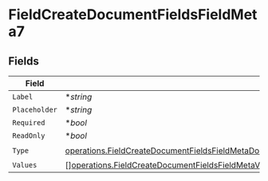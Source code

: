 # FieldCreateDocumentFieldsFieldMeta7


## Fields

| Field                                                                                                                                                                                                                                        | Type                                                                                                                                                                                                                                         | Required                                                                                                                                                                                                                                     | Description                                                                                                                                                                                                                                  |
| -------------------------------------------------------------------------------------------------------------------------------------------------------------------------------------------------------------------------------------------- | -------------------------------------------------------------------------------------------------------------------------------------------------------------------------------------------------------------------------------------------- | -------------------------------------------------------------------------------------------------------------------------------------------------------------------------------------------------------------------------------------------- | -------------------------------------------------------------------------------------------------------------------------------------------------------------------------------------------------------------------------------------------- |
| `Label`                                                                                                                                                                                                                                      | **string*                                                                                                                                                                                                                                    | :heavy_minus_sign:                                                                                                                                                                                                                           | N/A                                                                                                                                                                                                                                          |
| `Placeholder`                                                                                                                                                                                                                                | **string*                                                                                                                                                                                                                                    | :heavy_minus_sign:                                                                                                                                                                                                                           | N/A                                                                                                                                                                                                                                          |
| `Required`                                                                                                                                                                                                                                   | **bool*                                                                                                                                                                                                                                      | :heavy_minus_sign:                                                                                                                                                                                                                           | N/A                                                                                                                                                                                                                                          |
| `ReadOnly`                                                                                                                                                                                                                                   | **bool*                                                                                                                                                                                                                                      | :heavy_minus_sign:                                                                                                                                                                                                                           | N/A                                                                                                                                                                                                                                          |
| `Type`                                                                                                                                                                                                                                       | [operations.FieldCreateDocumentFieldsFieldMetaDocumentsFieldsResponse200ApplicationJSONResponseBodyFieldsType](../../models/operations/fieldcreatedocumentfieldsfieldmetadocumentsfieldsresponse200applicationjsonresponsebodyfieldstype.md) | :heavy_check_mark:                                                                                                                                                                                                                           | N/A                                                                                                                                                                                                                                          |
| `Values`                                                                                                                                                                                                                                     | [][operations.FieldCreateDocumentFieldsFieldMetaValues](../../models/operations/fieldcreatedocumentfieldsfieldmetavalues.md)                                                                                                                 | :heavy_minus_sign:                                                                                                                                                                                                                           | N/A                                                                                                                                                                                                                                          |